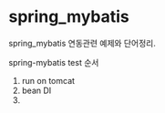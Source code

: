 # spring_mybatis
spring_mybatis 연동관련 예제와 단어정리.

spring-mybatis test 순서

1. run on tomcat
2. bean DI
3. 
